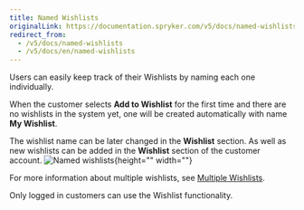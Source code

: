 ```yaml
---
title: Named Wishlists
originalLink: https://documentation.spryker.com/v5/docs/named-wishlists
redirect_from:
  - /v5/docs/named-wishlists
  - /v5/docs/en/named-wishlists
---
```


Users can easily keep track of their Wishlists by naming each one individually.

When the customer selects **Add to Wishlist** for the first time and there are no wishlists in the system yet, one will be created automatically with name **My Wishlist**.

The wishlist name can be later changed in the **Wishlist** section. As well as new wishlists can be added in the **Wishlist** section of the customer account.
![Named wishlists](https://spryker.s3.eu-central-1.amazonaws.com/docs/Features/Wishlist/Named+Wishlist/named_wishlist.gif){height="" width=""}

For more information about multiple wishlists, see [Multiple Wishlists](https://documentation.spryker.com/docs/en/multiple-wishlists).

Only logged in customers can use the Wishlist functionality.
